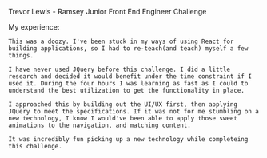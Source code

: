 Trevor Lewis - Ramsey Junior Front End Engineer Challenge

My experience:

    This was a doozy. I've been stuck in my ways of using React for building applications, so I had to re-teach(and teach) myself a few things. 

    I have never used JQuery before this challenge. I did a little research and decided it would benefit under the time constraint if I used it. During the four hours I was learning as fast as I could to understand the best utilization to get the functionality in place.

    I approached this by building out the UI/UX first, then applying JQuery to meet the specifications. If it was not for me stumbling on a new technology, I know I would've been able to apply those sweet animations to the navigation, and matching content. 

    It was incredibly fun picking up a new technology while completeing this challenge. 
